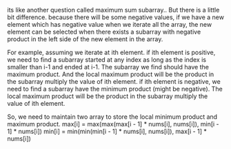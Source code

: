 its like another question called maximum sum subarray..
But there is a little bit difference.
because there will be some negative values, if we have a new element which has negative value when we iterate all the array, the new element can be selected when there exists a subarray with negative product in the left side of the new element in the array.

For example, assuming we iterate at ith element.
if ith element is positive, we need to find a subarray started at any index as long as the index is smaller than i-1 and ended at i-1. The subarray we find should have the maximum product. And the local maximum product will be the product in the subarray multiply the value of ith element.
if ith element is negative, we need to find a subarray have the minimum product (might be negative). The local maximum product will be the product in the subarray multiply the value of ith element.

So, we need to maintain two array to store the local minimum product and maximum product.
max[i] = max(max(max[i - 1] * nums[i], nums[i]), min[i - 1] * nums[i])
min[i] = min(min(min[i - 1] * nums[i], nums[i]), max[i - 1] * nums[i])
